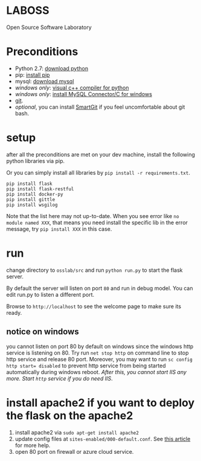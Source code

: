 LABOSS
======

Open Source Software Laboratory

# Preconditions
- Python 2.7: [download python](https://www.python.org/downloads/)
- pip: [install pip](http://pip.readthedocs.org/en/latest/installing.html)
- mysql: [download mysql](http://dev.mysql.com/downloads/)
- *windows only*: [visual c++ compiler for python](http://www.microsoft.com/en-us/download/details.aspx?id=44266)
- *windows only*: [install MySQL Connector/C for windows](http://dev.mysql.com/downloads/connector/c/6.0.html#downloads)
- [git](http://git-scm.com/downloads).
- _optional_, you can install [SmartGit]() if you feel uncomfortable about git bash.

# setup
after all the preconditions are met on your dev machine, install the following python libraries via pip.

Or you can simply install all libraries by `pip install -r requirements.txt`.

```
pip install flask
pip install flask-restful
pip install docker-py
pip install gittle
pip install wsgilog
```

Note that the list here may not up-to-date. When you see error like `no module named XXX`, that means you need install
the specific lib in the error message, try `pip install XXX` in this case.

# run
change directory to `osslab/src` and run `python run.py` to start the flask server.

By default the server will listen on port `80` and run in debug model. You can edit run.py to listen a different port.

Browse to `http://localhost` to see the welcome page to make sure its ready.

## notice on windows
you cannot listen on port 80 by default on windows since the windows http service is listening on 80. Try run `net stop http`
on command line to stop http service and release 80 port. Moreover, you may want to run `sc config http start= disabled` to
prevent http service from being started automatically during windows reboot. _After this, you cannot start IIS any more. Start
`http` service if you do need IIS_.

# install apache2 if you want to deploy the flask on the apache2

1. install apache2 via `sudo apt-get install apache2`
2. update config files at `sites-enabled/000-default.conf`. See [this article](http://blog.163.com/sywxf_backup/blog/static/21151212520128202312687/) for more help.
3. open 80 port on firewall or azure cloud service.


